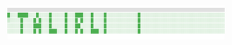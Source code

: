 




<p align="center">
  <img src="typing-wall.svg" alt="Animated ASCII Art of TALIBI being typed on a wall">
</p>
